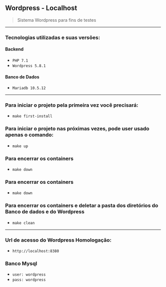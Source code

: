 
## Wordpress - Localhost

> Sistema Wordpress para fins de testes

---
### Tecnologias utilizadas e suas versões:

#### Backend
- `PHP 7.1`
- `Wordpress 5.8.1`

#### Banco de Dados
- `Mariadb 10.5.12`

---

### Para iniciar o projeto pela primeira vez você precisará:

- `make first-install`

### Para iniciar o projeto nas próximas vezes, pode user usado apenas o comando:

- `make up`


### Para encerrar os containers

- `make down`

### Para encerrar os containers

- `make down`

### Para encerrar os containers e deletar a pasta dos diretórios do Banco de dados e do Wordpress

- `make clean`


---


### Url de acesso do Wordpress Homologação:

- `http://localhost:8380`


### Banco Mysql

- `user: wordpress`
- `pass: wordpress`